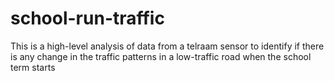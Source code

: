 # school-run-traffic
This is a high-level analysis of data from a telraam sensor to identify if there is any change in the traffic patterns in a low-traffic road when the school term starts
